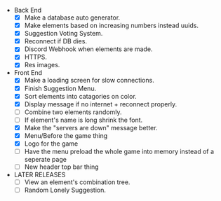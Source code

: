 - Back End
    - [X] Make a database auto generator.
    - [X] Make elements based on increasing numbers instead uuids.
    - [X] Suggestion Voting System.
    - [X] Reconnect if DB dies.
    - [X] Discord Webhook when elements are made.
    - [X] HTTPS.
    - [X] Res images.
- Front End
    - [X] Make a loading screen for slow connections.
    - [X] Finish Suggestion Menu.
    - [X] Sort elements into catagories on color.
    - [X] Display message if no internet + reconnect properly.
    - [ ] Combine two elements randomly.
    - [ ] If element's name is long shrink the font.
    - [X] Make the "servers are down" message better.
    - [X] Menu/Before the game thing
    - [X] Logo for the game
    - [ ] Have the menu preload the whole game into memory
          instead of a seperate page
    - [ ] New header top bar thing

- LATER RELEASES
    - [ ] View an element's combination tree.
    - [ ] Random Lonely Suggestion.
